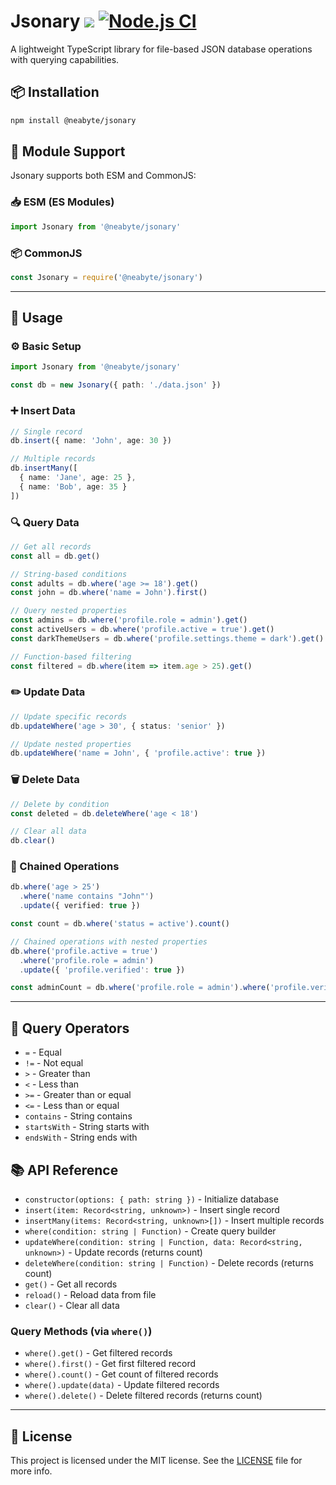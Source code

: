 # Jsonary [![](https://img.shields.io/npm/v/@neabyte/jsonary.svg)](https://www.npmjs.org/package/@neabyte/jsonary) [![Node.js CI](https://github.com/NeaByteLab/Jsonary/actions/workflows/ci.yaml/badge.svg)](https://github.com/NeaByteLab/Jsonary/actions/workflows/ci.yaml)

A lightweight TypeScript library for file-based JSON database operations with querying capabilities.

## 📦 Installation

```bash
npm install @neabyte/jsonary
```

## 🔧 Module Support

Jsonary supports both ESM and CommonJS:

### 📥 ESM (ES Modules)
```typescript
import Jsonary from '@neabyte/jsonary'
```

### 📦 CommonJS
```javascript
const Jsonary = require('@neabyte/jsonary')
```

---

## 🚀 Usage

### ⚙️ Basic Setup

```typescript
import Jsonary from '@neabyte/jsonary'

const db = new Jsonary({ path: './data.json' })
```

### ➕ Insert Data

```typescript
// Single record
db.insert({ name: 'John', age: 30 })

// Multiple records
db.insertMany([
  { name: 'Jane', age: 25 },
  { name: 'Bob', age: 35 }
])
```

### 🔍 Query Data

```typescript
// Get all records
const all = db.get()

// String-based conditions
const adults = db.where('age >= 18').get()
const john = db.where('name = John').first()

// Query nested properties
const admins = db.where('profile.role = admin').get()
const activeUsers = db.where('profile.active = true').get()
const darkThemeUsers = db.where('profile.settings.theme = dark').get()

// Function-based filtering
const filtered = db.where(item => item.age > 25).get()
```

### ✏️ Update Data

```typescript
// Update specific records
db.updateWhere('age > 30', { status: 'senior' })

// Update nested properties
db.updateWhere('name = John', { 'profile.active': true })
```

### 🗑️ Delete Data

```typescript
// Delete by condition
const deleted = db.deleteWhere('age < 18')

// Clear all data
db.clear()
```

### 🔗 Chained Operations

```typescript
db.where('age > 25')
  .where('name contains "John"')
  .update({ verified: true })

const count = db.where('status = active').count()

// Chained operations with nested properties
db.where('profile.active = true')
  .where('profile.role = admin')
  .update({ 'profile.verified': true })

const adminCount = db.where('profile.role = admin').where('profile.verified = true').count()
```

---

## 🔎 Query Operators

- `=` - Equal
- `!=` - Not equal
- `>` - Greater than
- `<` - Less than
- `>=` - Greater than or equal
- `<=` - Less than or equal
- `contains` - String contains
- `startsWith` - String starts with
- `endsWith` - String ends with

## 📚 API Reference

- `constructor(options: { path: string })` - Initialize database
- `insert(item: Record<string, unknown>)` - Insert single record
- `insertMany(items: Record<string, unknown>[])` - Insert multiple records
- `where(condition: string | Function)` - Create query builder
- `updateWhere(condition: string | Function, data: Record<string, unknown>)` - Update records (returns count)
- `deleteWhere(condition: string | Function)` - Delete records (returns count)
- `get()` - Get all records
- `reload()` - Reload data from file
- `clear()` - Clear all data

### Query Methods (via `where()`)
- `where().get()` - Get filtered records
- `where().first()` - Get first filtered record
- `where().count()` - Get count of filtered records
- `where().update(data)` - Update filtered records
- `where().delete()` - Delete filtered records (returns count)

---

## 📄 License

This project is licensed under the MIT license. See the [LICENSE](LICENSE) file for more info.